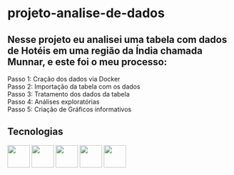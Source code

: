 <body>
  <h1>projeto-analise-de-dados</h1>
  <h2>Nesse projeto eu analisei uma tabela com dados de Hotéis em uma região da Índia chamada Munnar, e este foi o  meu processo:</h2>
</body>
<div>
  Passo 1: Cração dos dados via Docker<br>
  Passo 2: Importação da tabela com os dados<br>
  Passo 3: Tratamento dos dados da tabela<br>
  Passo 4: Análises exploratórias<br>
  Passo 5: Criação de Gráficos informativos<br>
</div>

## Tecnologias
<div>
  <img height='50px' width='50px' src="https://cdn.jsdelivr.net/gh/devicons/devicon/icons/python/python-original-wordmark.svg" />
  <img height='50px' width='50px' src="https://cdn.jsdelivr.net/gh/devicons/devicon/icons/html5/html5-original-wordmark.svg" />
  <img height='50px' width='50px' src="https://cdn.jsdelivr.net/gh/devicons/devicon/icons/css3/css3-original-wordmark.svg" />
  <img height='50px' width='50px' src="https://cdn.jsdelivr.net/gh/devicons/devicon/icons/mysql/mysql-original-wordmark.svg" />
  <img height='50px' width='50px' src="https://cdn.jsdelivr.net/gh/devicons/devicon/icons/docker/docker-original-wordmark.svg" />
</div>

 
